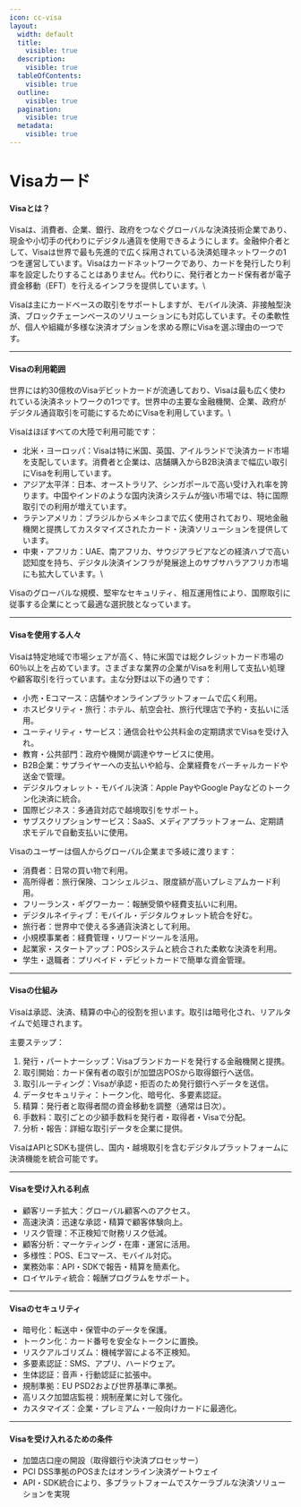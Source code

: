 ```yaml
---
icon: cc-visa
layout:
  width: default
  title:
    visible: true
  description:
    visible: true
  tableOfContents:
    visible: true
  outline:
    visible: true
  pagination:
    visible: true
  metadata:
    visible: true
---
```


# Visaカード

#### Visaとは？



Visaは、消費者、企業、銀行、政府をつなぐグローバルな決済技術企業であり、現金や小切手の代わりにデジタル通貨を使用できるようにします。金融仲介者として、Visaは世界で最も先進的で広く採用されている決済処理ネットワークの1つを運営しています。Visaはカードネットワークであり、カードを発行したり利率を設定したりすることはありません。代わりに、発行者とカード保有者が電子資金移動（EFT）を行えるインフラを提供しています。\


Visaは主にカードベースの取引をサポートしますが、モバイル決済、非接触型決済、ブロックチェーンベースのソリューションにも対応しています。その柔軟性が、個人や組織が多様な決済オプションを求める際にVisaを選ぶ理由の一つです。

***

#### Visaの利用範囲



世界には約30億枚のVisaデビットカードが流通しており、Visaは最も広く使われている決済ネットワークの1つです。世界中の主要な金融機関、企業、政府がデジタル通貨取引を可能にするためにVisaを利用しています。\


Visaはほぼすべての大陸で利用可能です：

* 北米・ヨーロッパ：Visaは特に米国、英国、アイルランドで決済カード市場を支配しています。消費者と企業は、店舗購入からB2B決済まで幅広い取引にVisaを利用しています。
* アジア太平洋：日本、オーストラリア、シンガポールで高い受け入れ率を誇ります。中国やインドのような国内決済システムが強い市場では、特に国際取引での利用が増えています。
* ラテンアメリカ：ブラジルからメキシコまで広く使用されており、現地金融機関と提携してカスタマイズされたカード・決済ソリューションを提供しています。
* 中東・アフリカ：UAE、南アフリカ、サウジアラビアなどの経済ハブで高い認知度を持ち、デジタル決済インフラが発展途上のサブサハラアフリカ市場にも拡大しています。\


Visaのグローバルな規模、堅牢なセキュリティ、相互運用性により、国際取引に従事する企業にとって最適な選択肢となっています。

***

#### Visaを使用する人々 

Visaは特定地域で市場シェアが高く、特に米国では総クレジットカード市場の60％以上を占めています。さまざまな業界の企業がVisaを利用して支払い処理や顧客取引を行っています。主な分野は以下の通りです：

* 小売・Eコマース：店舗やオンラインプラットフォームで広く利用。
* ホスピタリティ・旅行：ホテル、航空会社、旅行代理店で予約・支払いに活用。
* ユーティリティ・サービス：通信会社や公共料金の定期請求でVisaを受け入れ。
* 教育・公共部門：政府や機関が調達やサービスに使用。
* B2B企業：サプライヤーへの支払いや給与、企業経費をバーチャルカードや送金で管理。
* デジタルウォレット・モバイル決済：Apple PayやGoogle Payなどのトークン化決済に統合。
* 国際ビジネス：多通貨対応で越境取引をサポート。
* サブスクリプションサービス：SaaS、メディアプラットフォーム、定期請求モデルで自動支払いに使用。

Visaのユーザーは個人からグローバル企業まで多岐に渡ります：

* 消費者：日常の買い物で利用。
* 高所得者：旅行保険、コンシェルジュ、限度額が高いプレミアムカード利用。
* フリーランス・ギグワーカー：報酬受領や経費支払いに利用。
* デジタルネイティブ：モバイル・デジタルウォレット統合を好む。
* 旅行者：世界中で使える多通貨決済として利用。
* 小規模事業者：経費管理・リワードツールを活用。
* 起業家・スタートアップ：POSシステムと統合された柔軟な決済を利用。
* 学生・退職者：プリペイド・デビットカードで簡単な資金管理。

***

#### Visaの仕組み

Visaは承認、決済、精算の中心的役割を担います。取引は暗号化され、リアルタイムで処理されます。

主要ステップ：

1. 発行・パートナーシップ：Visaブランドカードを発行する金融機関と提携。
2. 取引開始：カード保有者の取引が加盟店POSから取得銀行へ送信。
3. 取引ルーティング：Visaが承認・拒否のため発行銀行へデータを送信。
4. データセキュリティ：トークン化、暗号化、多要素認証。
5. 精算：発行者と取得者間の資金移動を調整（通常は日次）。
6. 手数料：取引ごとの少額手数料を発行者・取得者・Visaで分配。
7. 分析・報告：詳細な取引データを企業に提供。

VisaはAPIとSDKも提供し、国内・越境取引を含むデジタルプラットフォームに決済機能を統合可能です。

***

#### Visaを受け入れる利点

* 顧客リーチ拡大：グローバル顧客へのアクセス。
* 高速決済：迅速な承認・精算で顧客体験向上。
* リスク管理：不正検知で財務リスク低減。
* 顧客分析：マーケティング・在庫・運営に活用。
* 多様性：POS、Eコマース、モバイル対応。
* 業務効率：API・SDKで報告・精算を簡素化。
* ロイヤルティ統合：報酬プログラムをサポート。

***

#### Visaのセキュリティ

* 暗号化：転送中・保管中のデータを保護。
* トークン化：カード番号を安全なトークンに置換。
* リスクアルゴリズム：機械学習による不正検知。
* 多要素認証：SMS、アプリ、ハードウェア。
* 生体認証：音声・行動認証に拡張中。
* 規制準拠：EU PSD2および世界基準に準拠。
* 高リスク加盟店監視：規制産業に対して強化。
* カスタマイズ：企業・プレミアム・一般向けカードに最適化。

***

#### Visaを受け入れるための条件

* 加盟店口座の開設（取得銀行や決済プロセッサー）
* PCI DSS準拠のPOSまたはオンライン決済ゲートウェイ
* API・SDK統合により、多プラットフォームでスケーラブルな決済ソリューションを実現

